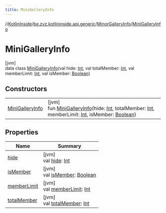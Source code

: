 ```yaml
---
title: MiniGalleryInfo
---
```

//[KotlinInside](../../../../index.html)/[be.zvz.kotlininside.api.generic](../../index.html)/[MinorGalleryInfo](../index.html)/[MiniGalleryInfo](index.html)



# MiniGalleryInfo



[jvm]\
data class [MiniGalleryInfo](index.html)(val hide: [Int](https://kotlinlang.org/api/latest/jvm/stdlib/kotlin/-int/index.html), val totalMember: [Int](https://kotlinlang.org/api/latest/jvm/stdlib/kotlin/-int/index.html), val memberLimit: [Int](https://kotlinlang.org/api/latest/jvm/stdlib/kotlin/-int/index.html), val isMember: [Boolean](https://kotlinlang.org/api/latest/jvm/stdlib/kotlin/-boolean/index.html))



## Constructors


| | |
|---|---|
| [MiniGalleryInfo](-mini-gallery-info.html) | [jvm]<br>fun [MiniGalleryInfo](-mini-gallery-info.html)(hide: [Int](https://kotlinlang.org/api/latest/jvm/stdlib/kotlin/-int/index.html), totalMember: [Int](https://kotlinlang.org/api/latest/jvm/stdlib/kotlin/-int/index.html), memberLimit: [Int](https://kotlinlang.org/api/latest/jvm/stdlib/kotlin/-int/index.html), isMember: [Boolean](https://kotlinlang.org/api/latest/jvm/stdlib/kotlin/-boolean/index.html)) |


## Properties


| Name | Summary |
|---|---|
| [hide](hide.html) | [jvm]<br>val [hide](hide.html): [Int](https://kotlinlang.org/api/latest/jvm/stdlib/kotlin/-int/index.html) |
| [isMember](is-member.html) | [jvm]<br>val [isMember](is-member.html): [Boolean](https://kotlinlang.org/api/latest/jvm/stdlib/kotlin/-boolean/index.html) |
| [memberLimit](member-limit.html) | [jvm]<br>val [memberLimit](member-limit.html): [Int](https://kotlinlang.org/api/latest/jvm/stdlib/kotlin/-int/index.html) |
| [totalMember](total-member.html) | [jvm]<br>val [totalMember](total-member.html): [Int](https://kotlinlang.org/api/latest/jvm/stdlib/kotlin/-int/index.html) |

